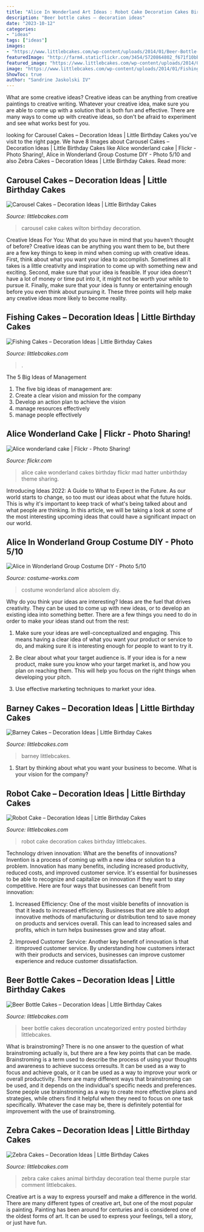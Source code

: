 ```yaml
---
title: "Alice In Wonderland Art Ideas : Robot Cake Decoration Cakes Birthday Littlebcakes"
description: "Beer bottle cakes – decoration ideas"
date: "2023-10-12"
categories:
- "ideas"
tags: ["ideas"]
images:
- "https://www.littlebcakes.com/wp-content/uploads/2014/01/Beer-Bottle-Cakes.jpg"
featuredImage: "http://farm4.staticflickr.com/3454/5720864802_f671f10bbb_z.jpg"
featured_image: "https://www.littlebcakes.com/wp-content/uploads/2014/01/Fishing-Cakes.jpg"
image: "https://www.littlebcakes.com/wp-content/uploads/2014/01/Fishing-Cakes.jpg"
ShowToc: true
author: "Sandrine Jaskolski IV"
---
```



What are some creative ideas?
Creative ideas can be anything from creative paintings to creative writing. Whatever your creative idea, make sure you are able to come up with a solution that is both fun and effective. There are many ways to come up with creative ideas, so don't be afraid to experiment and see what works best for you.

	

		
looking for Carousel Cakes – Decoration Ideas | Little Birthday Cakes you've visit to the right page. We have 8 Images about Carousel Cakes – Decoration Ideas | Little Birthday Cakes like Alice wonderland cake | Flickr - Photo Sharing!, Alice in Wonderland Group Costume DIY - Photo 5/10 and also Zebra Cakes – Decoration Ideas | Little Birthday Cakes. Read more:
		
    
## Carousel Cakes – Decoration Ideas | Little Birthday Cakes

<img loading=lazy src="http://www.littlebcakes.com/wp-content/uploads/2013/08/Wilton-Carousel-Cake.jpg" onerror="this.onerror=null;this.src='https://tse1.mm.bing.net/th?id=OIP.DiPVzq-Mleez59w0A32QUAHaJ4&amp;pid=15.1';" alt="Carousel Cakes – Decoration Ideas | Little Birthday Cakes">

_Source: littlebcakes.com_

>carousel cake cakes wilton birthday decoration. 

	

Creative Ideas For You: What do you have in mind that you haven't thought of before?
Creative ideas can be anything you want them to be, but there are a few key things to keep in mind when coming up with creative ideas. First, think about what you want your idea to accomplish. Sometimes all it takes is a little creativity and inspiration to come up with something new and exciting. Second, make sure that your idea is feasible. If your idea doesn't have a lot of money or time put into it, it might not be worth your while to pursue it. Finally, make sure that your idea is funny or entertaining enough before you even think about pursuing it. These three points will help make any creative ideas more likely to become reality.

    
## Fishing Cakes – Decoration Ideas | Little Birthday Cakes

<img loading=lazy src="https://www.littlebcakes.com/wp-content/uploads/2014/01/Fishing-Cakes.jpg" onerror="this.onerror=null;this.src='https://tse2.mm.bing.net/th?id=OIP.1tL40IB1MzU2xE_QJQ32zgHaJ4&amp;pid=15.1';" alt="Fishing Cakes – Decoration Ideas | Little Birthday Cakes">

_Source: littlebcakes.com_

>. 

	

The 5 Big Ideas of Management
1. The five big ideas of management are: 
1. Create a clear vision and mission for the company 
2. Develop an action plan to achieve the vision 
3. manage resources effectively 
4. manage people effectively 

    
## Alice Wonderland Cake | Flickr - Photo Sharing!

<img loading=lazy src="http://farm4.staticflickr.com/3454/5720864802_f671f10bbb_z.jpg" onerror="this.onerror=null;this.src='https://tse1.mm.bing.net/th?id=OIP.P395H8cBYEVsiEEG1ieUIgAAAA&amp;pid=15.1';" alt="Alice wonderland cake | Flickr - Photo Sharing!">

_Source: flickr.com_

>alice cake wonderland cakes birthday flickr mad hatter unbirthday theme sharing. 

	

Introducing Ideas 2022: A Guide to What to Expect in the Future. As our world starts to change, so too must our ideas about what the future holds. This is why it's important to keep track of what's being talked about and what people are thinking. In this article, we will be taking a look at some of the most interesting upcoming ideas that could have a significant impact on our world.

    
## Alice In Wonderland Group Costume DIY - Photo 5/10

<img loading=lazy src="https://photos.costume-works.com/full/alice_in_wonderland_group11.jpg" onerror="this.onerror=null;this.src='https://tse2.mm.bing.net/th?id=OIP.vAYeuLdo74AAwDxhUY2YAAHaKw&amp;pid=15.1';" alt="Alice in Wonderland Group Costume DIY - Photo 5/10">

_Source: costume-works.com_

>costume wonderland alice absolem diy. 

	

Why do you think your ideas are interesting?
Ideas are the fuel that drives creativity. They can be used to come up with new ideas, or to develop an existing idea into something better. There are a few things you need to do in order to make your ideas stand out from the rest:
1. Make sure your ideas are well-conceptualized and engaging. This means having a clear idea of what you want your product or service to do, and making sure it is interesting enough for people to want to try it.

2. Be clear about what your target audience is. If your idea is for a new product, make sure you know who your target market is, and how you plan on reaching them. This will help you focus on the right things when developing your pitch.

3. Use effective marketing techniques to market your idea.

    
## Barney Cakes – Decoration Ideas | Little Birthday Cakes

<img loading=lazy src="https://www.littlebcakes.com/wp-content/uploads/2014/01/Barney-Cake-Ideas-643x1024.jpg" onerror="this.onerror=null;this.src='https://tse4.mm.bing.net/th?id=OIP.lexI2QQZDnM-7YPboBgdswHaLy&amp;pid=15.1';" alt="Barney Cakes – Decoration Ideas | Little Birthday Cakes">

_Source: littlebcakes.com_

>barney littlebcakes. 

	

1) Start by thinking about what you want your business to become. What is your vision for the company?

    
## Robot Cake – Decoration Ideas | Little Birthday Cakes

<img loading=lazy src="http://www.littlebcakes.com/wp-content/uploads/2014/05/Robot-Cake.jpg" onerror="this.onerror=null;this.src='https://tse3.mm.bing.net/th?id=OIP.jU9wG8JVkUCwyjYQIsvIfgHaJ6&amp;pid=15.1';" alt="Robot Cake – Decoration Ideas | Little Birthday Cakes">

_Source: littlebcakes.com_

>robot cake decoration cakes birthday littlebcakes. 

	

Technology driven innovation: What are the benefits of innovations?
Invention is a process of coming up with a new idea or solution to a problem. Innovation has many benefits, including increased productivity, reduced costs, and improved customer service. It's essential for businesses to be able to recognize and capitalize on innovation if they want to stay competitive. Here are four ways that businesses can benefit from innovation: 
1. Increased Efficiency: One of the most visible benefits of innovation is that it leads to increased efficiency. Businesses that are able to adopt innovative methods of manufacturing or distribution tend to save money on products and services overall. This can lead to increased sales and profits, which in turn helps businesses grow and stay afloat. 

2. Improved Customer Service: Another key benefit of innovation is that itimproved customer service. By understanding how customers interact with their products and services, businesses can improve customer experience and reduce customer dissatisfaction.

    
## Beer Bottle Cakes – Decoration Ideas | Little Birthday Cakes

<img loading=lazy src="https://www.littlebcakes.com/wp-content/uploads/2014/01/Beer-Bottle-Cakes.jpg" onerror="this.onerror=null;this.src='https://tse2.mm.bing.net/th?id=OIP.SOARbZ-mEDx3S5MqlHDPeQHaJ4&amp;pid=15.1';" alt="Beer Bottle Cakes – Decoration Ideas | Little Birthday Cakes">

_Source: littlebcakes.com_

>beer bottle cakes decoration uncategorized entry posted birthday littlebcakes. 

	

What is brainstroming?
There is no one answer to the question of what brainstroming actually is, but there are a few key points that can be made. Brainstroming is a term used to describe the process of using your thoughts and awareness to achieve success orresults. It can be used as a way to focus and achieve goals, or it can be used as a way to improve your work or overall productivity. There are many different ways that brainstroming can be used, and it depends on the individual's specific needs and preferences. Some people use brainstroming as a way to create more effective plans and strategies, while others find it helpful when they need to focus on one task specifically. Whatever the case may be, there is definitely potential for improvement with the use of brainstroming.

    
## Zebra Cakes – Decoration Ideas | Little Birthday Cakes

<img loading=lazy src="http://www.littlebcakes.com/wp-content/uploads/2014/01/Zebra-Cake-Pictures.jpg" onerror="this.onerror=null;this.src='https://tse2.mm.bing.net/th?id=OIP.Amx5WXNzzEtwMSk6dkhg8AHaJ4&amp;pid=15.1';" alt="Zebra Cakes – Decoration Ideas | Little Birthday Cakes">

_Source: littlebcakes.com_

>zebra cake cakes animal birthday decoration teal theme purple star comment littlebcakes. 

	

Creative art is a way to express yourself and make a difference in the world. There are many different types of creative art, but one of the most popular is painting. Painting has been around for centuries and is considered one of the oldest forms of art. It can be used to express your feelings, tell a story, or just have fun.

